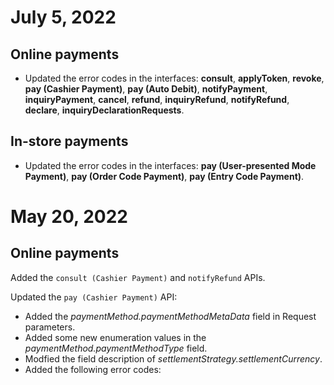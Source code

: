 July 5, 2022
============

Online payments
---------------

*   Updated the error codes in the interfaces: **consult**, **applyToken**, **revoke**, **pay (Cashier Payment)**, **pay (Auto Debit)**, **notifyPayment**, **inquiryPayment**, **cancel**, **refund**, **inquiryRefund**, **notifyRefund**, **declare**, **inquiryDeclarationRequests**.

In-store payments
-----------------

*   Updated the error codes in the interfaces: **pay (User-presented Mode Payment)**, **pay (Order Code Payment)**, **pay (Entry Code Payment)**.

May 20, 2022
============

Online payments
---------------

Added the `consult (Cashier Payment)` and `notifyRefund` APIs.

Updated the `pay (Cashier Payment)` API:

*   Added the _paymentMethod.paymentMethodMetaData_ field in Request parameters.
*   Added some new enumeration values in the _paymentMethod.paymentMethodType_ field.
*   Modfied the field description of _settlementStrategy.settlementCurrency_.
*   Added the following error codes: